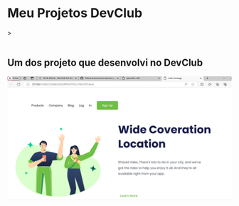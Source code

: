 <h1>Meu Projetos DevClub</h1>>
<br>
<br>
<h2> Um dos projeto que desenvolvi no DevClub</h2>
<img src="https://github.com/Sidmarvictorino/DevClub/blob/main/CSS/IMAGENS/projeto%203.png?raw=true">
